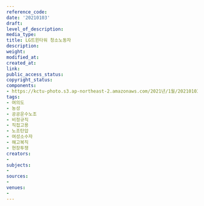 ```yaml
---
reference_code: 
date: '20210103'
draft: 
level_of_description: 
media_type: 
title: LG트윈타워 청소노동자
description: 
weight: 
modified_at: 
created_at: 
link: 
public_access_status: 
copyright_status: 
components:
- https://kctu-photo.s3.ap-northeast-2.amazonaws.com/2021년/1월/20210103-LG트윈타워+청소노동자_여의도_농성_공공운수노조_비정규직_직접고용_노조탄압_여성소수자_해고복직_현장투쟁/2021-01-03+lg청소노동자83알차_0063.jpg
tags:
- 여의도
- 농성
- 공공운수노조
- 비정규직
- 직접고용
- 노조탄압
- 여성소수자
- 해고복직
- 현장투쟁
creators:
- 
subjects:
- 
sources:
- 
venues:
- 
---
```

